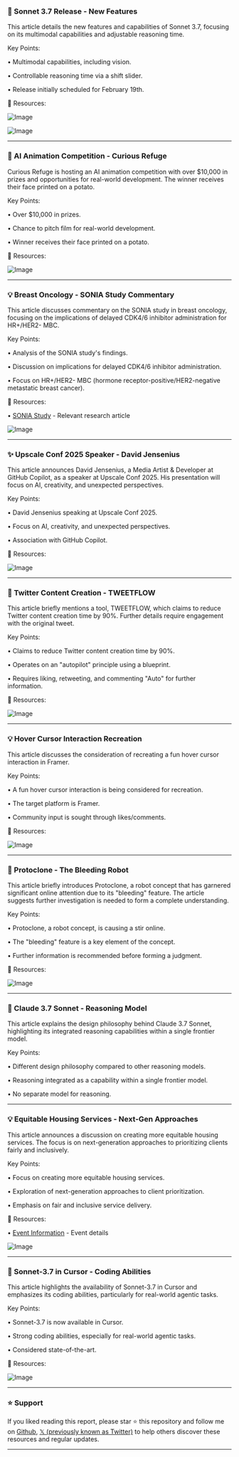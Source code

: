### 🤖 Sonnet 3.7 Release - New Features

This article details the new features and capabilities of Sonnet 3.7, focusing on its multimodal capabilities and adjustable reasoning time.

Key Points:

• Multimodal capabilities, including vision.


• Controllable reasoning time via a shift slider.


•  Release initially scheduled for February 19th.


🔗 Resources:

![Image](https://pbs.twimg.com/media/GkjqkVEWQAE4mjI?format=jpg&name=small)

![Image](https://pbs.twimg.com/media/Gkje6M4W4AA69RS?format=jpg&name=240x240)


---

### 🚀 AI Animation Competition - Curious Refuge

Curious Refuge is hosting an AI animation competition with over $10,000 in prizes and opportunities for real-world development.  The winner receives their face printed on a potato.

Key Points:

• Over $10,000 in prizes.


• Chance to pitch film for real-world development.


• Winner receives their face printed on a potato.


🔗 Resources:

![Image](https://pbs.twimg.com/ext_tw_video_thumb/1894028062200627200/pu/img/fR0IAEjKpIvXbn1z.jpg)


---

### 💡 Breast Oncology - SONIA Study Commentary

This article discusses commentary on the SONIA study in breast oncology, focusing on the implications of delayed CDK4/6 inhibitor administration for HR+/HER2- MBC.

Key Points:

• Analysis of the SONIA study's findings.


• Discussion on implications for delayed CDK4/6 inhibitor administration.


•  Focus on HR+/HER2- MBC (hormone receptor-positive/HER2-negative metastatic breast cancer).


🔗 Resources:

• [SONIA Study](https://nature.com/articles/s41571-025-01004-2) -  Relevant research article

![Image](https://pbs.twimg.com/media/Gkk-m4CW0AA0Nc0?format=jpg&name=small)


---

### ✨ Upscale Conf 2025 Speaker - David Jensenius

This article announces David Jensenius, a Media Artist & Developer at GitHub Copilot, as a speaker at Upscale Conf 2025.  His presentation will focus on AI, creativity, and unexpected perspectives.

Key Points:

• David Jensenius speaking at Upscale Conf 2025.


• Focus on AI, creativity, and unexpected perspectives.


•  Association with GitHub Copilot.


🔗 Resources:

![Image](https://pbs.twimg.com/media/GklB0FTXsAAoLpk?format=jpg&name=small)


---

### 🚀 Twitter Content Creation - TWEETFLOW

This article briefly mentions a tool, TWEETFLOW, which claims to reduce Twitter content creation time by 90%. Further details require engagement with the original tweet.

Key Points:

•  Claims to reduce Twitter content creation time by 90%.


•  Operates on an "autopilot" principle using a blueprint.


•  Requires liking, retweeting, and commenting "Auto" for further information.


🔗 Resources:

![Image](https://pbs.twimg.com/media/Gkia3ziW0AERz7l?format=jpg&name=small)


---

### 💡  Hover Cursor Interaction Recreation

This article discusses the consideration of recreating a fun hover cursor interaction in Framer.

Key Points:

•  A fun hover cursor interaction is being considered for recreation.


•  The target platform is Framer.


•  Community input is sought through likes/comments.


🔗 Resources:

![Image](https://pbs.twimg.com/amplify_video_thumb/1893934649048436736/img/3fLU6bYJta3aXChg.jpg)


---

### 🤖 Protoclone - The Bleeding Robot

This article briefly introduces Protoclone, a robot concept that has garnered significant online attention due to its "bleeding" feature.  The article suggests further investigation is needed to form a complete understanding.

Key Points:

• Protoclone, a robot concept, is causing a stir online.


• The "bleeding" feature is a key element of the concept.


•  Further information is recommended before forming a judgment.


🔗 Resources:

![Image](https://pbs.twimg.com/media/Gkk_3HVWsAANtCW?format=jpg&name=small)


---

### 🤖 Claude 3.7 Sonnet - Reasoning Model

This article explains the design philosophy behind Claude 3.7 Sonnet, highlighting its integrated reasoning capabilities within a single frontier model.

Key Points:

• Different design philosophy compared to other reasoning models.


• Reasoning integrated as a capability within a single frontier model.


• No separate model for reasoning.


---

### 💡 Equitable Housing Services - Next-Gen Approaches

This article announces a discussion on creating more equitable housing services. The focus is on next-generation approaches to prioritizing clients fairly and inclusively.

Key Points:

• Focus on creating more equitable housing services.


•  Exploration of next-generation approaches to client prioritization.


• Emphasis on fair and inclusive service delivery.


🔗 Resources:

• [Event Information](https://endhomelessness.org/events/conferences/2025-innovations-and-solutions-for-ending-unsheltered-homelessness/agenda/) -  Event details


![Image](https://pbs.twimg.com/media/Gkk_w_SXoAAQX1-?format=jpg&name=small)


---

### 🤖 Sonnet-3.7 in Cursor - Coding Abilities

This article highlights the availability of Sonnet-3.7 in Cursor and emphasizes its coding abilities, particularly for real-world agentic tasks.

Key Points:

• Sonnet-3.7 is now available in Cursor.


•  Strong coding abilities, especially for real-world agentic tasks.


•  Considered state-of-the-art.


🔗 Resources:

![Image](https://pbs.twimg.com/ext_tw_video_thumb/1894093331866533888/pu/img/B-Ech5eNxXkAZoZe.jpg)


---

### ⭐️ Support

If you liked reading this report, please star ⭐️ this repository and follow me on [Github](https://github.com/Drix10), [𝕏 (previously known as Twitter)](https://x.com/DRIX_10_) to help others discover these resources and regular updates.

---